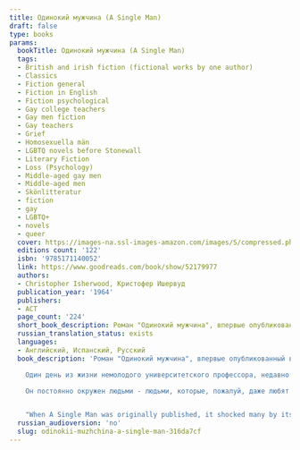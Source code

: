 ```yaml
---
title: Одинокий мужчина (A Single Man)
draft: false
type: books
params:
  bookTitle: Одинокий мужчина (A Single Man)
  tags:
  - British and irish fiction (fictional works by one author)
  - Classics
  - Fiction general
  - Fiction in English
  - Fiction psychological
  - Gay college teachers
  - Gay men fiction
  - Gay teachers
  - Grief
  - Homosexuella män
  - LGBTQ novels before Stonewall
  - Literary Fiction
  - Loss (Psychology)
  - Middle-aged gay men
  - Middle-aged men
  - Skönlitteratur
  - fiction
  - gay
  - LGBTQ+
  - novels
  - queer
  cover: https://images-na.ssl-images-amazon.com/images/S/compressed.photo.goodreads.com/books/1646305232i/16842.jpg, https://images-na.ssl-images-amazon.com/images/S/compressed.photo.goodreads.com/books/1569950915l/52179977.jpg
  editions count: '122'
  isbn: '9785171140052'
  link: https://www.goodreads.com/book/show/52179977
  authors:
  - Christopher Isherwood, Кристофер Ишервуд
  publication_year: '1964'
  publishers:
  - АСТ
  page_count: '224'
  short_book_description: Роман "Одинокий мужчина", впервые опубликованный в 1964 году и экранизированный в 2009-м Томом Фордом (с Колином Фертом в главной роли), - одно из самых известных произведений Ишервуда…
  russian_translation_status: exists
  languages:
  - Английский, Испанский, Русский
  book_description: 'Роман "Одинокий мужчина", впервые опубликованный в 1964 году и экранизированный в 2009-м Томом Фордом (с Колином Фертом в главной роли), - одно из самых известных произведений Ишервуда.

    Один день из жизни немолодого университетского профессора, недавно потерявшего самого близкого человека - и теперь не знающего, как и зачем жить дальше.

    Он постоянно окружен людьми - людьми, которые, пожалуй, даже любят его и уж точно стараются понять и поддержать. Но их благие намерения лишь заставляют его тем сильнее чувствовать свое абсолютное одиночество.


    "When A Single Man was originally published, it shocked many by its frank, sympathetic, and moving portrayal of a gay man in midlife. George, the protagonist, is adjusting to life on his own after the sudden death of his partner, determined to persist in the routines of his daily life. An Englishman and a professor living in suburban Southern California, he is an outsider in every way, and his internal reflections and interactions with others reveal a man who loves being alive despite everyday injustices and loneliness. Wry, suddenly manic, constantly funny, surprisingly sad, this novel catches the true textures of life itself."--BOOK JACKET.'
  russian_audioversion: 'no'
  slug: odinokii-muzhchina-a-single-man-316da7cf
---
```

